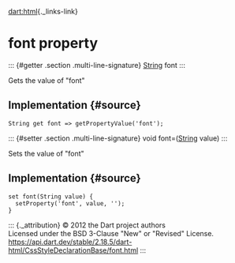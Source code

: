[dart:html](../../dart-html/dart-html-library){._links-link}

font property
=============

::: {#getter .section .multi-line-signature}
[String](../../dart-core/string-class) font
:::

Gets the value of \"font\"

Implementation {#source}
--------------

``` {.language-dart data-language="dart"}
String get font => getPropertyValue('font');
```

::: {#setter .section .multi-line-signature}
void font=([String](../../dart-core/string-class) value)
:::

Sets the value of \"font\"

Implementation {#source}
--------------

``` {.language-dart data-language="dart"}
set font(String value) {
  setProperty('font', value, '');
}
```

::: {._attribution}
© 2012 the Dart project authors\
Licensed under the BSD 3-Clause \"New\" or \"Revised\" License.\
<https://api.dart.dev/stable/2.18.5/dart-html/CssStyleDeclarationBase/font.html>
:::
